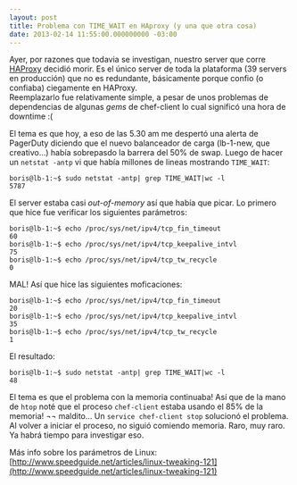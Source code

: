 ```yaml
---
layout: post
title: Problema con TIME_WAIT en HAproxy (y una que otra cosa)
date: 2013-02-14 11:55:00.000000000 -03:00
---
```

Ayer, por razones que todavia se investigan, nuestro server que corre [HAProxy](http://haproxy.1wt.eu/) decidió morir. Es el único server de toda la plataforma (39 servers en producción) que no es redundante, básicamente porque confio (o confiaba) ciegamente en HAProxy.  
Reemplazarlo fue relativamente simple, a pesar de unos problemas de dependencias de algunas _gems_ de chef-client lo cual significó una hora de downtime :(

El tema es que hoy, a eso de las 5.30 am me despertó una alerta de PagerDuty diciendo que el nuevo balanceador de carga (lb-1-new, que creativo...) había sobrepasdo la barrera del 50% de swap. Luego de hacer un `netstat -antp` vi que había millones de lineas mostrando `TIME_WAIT`:

	boris@lb-1:~$ sudo netstat -antp| grep TIME_WAIT|wc -l
	5787

El server estaba casi _out-of-memory_ así que había que picar. Lo primero que hice fue verificar los siguientes parámetros:

	boris@lb-1:~$ echo /proc/sys/net/ipv4/tcp_fin_timeout
	60
	boris@lb-1:~$ echo /proc/sys/net/ipv4/tcp_keepalive_intvl
	75
	boris@lb-1:~$ echo /proc/sys/net/ipv4/tcp_tw_recycle
	0

MAL! Así que hice las siguientes moficaciones:

	boris@lb-1:~$ echo /proc/sys/net/ipv4/tcp_fin_timeout
	20
	boris@lb-1:~$ echo /proc/sys/net/ipv4/tcp_keepalive_intvl
	35
	boris@lb-1:~$ echo /proc/sys/net/ipv4/tcp_tw_recycle
	1

El resultado:

	boris@lb-1:~$ sudo netstat -antp| grep TIME_WAIT|wc -l
	48

El tema es que el problema con la memoria continuaba! Así que de la mano de `htop` noté que el proceso `chef-client` estaba usando el 85% de la memoria! ¬¬ maldito... Un `service chef-client stop` solucionó el problema. Al volver a iniciar el proceso, no siguió comiendo memoria. Raro, muy raro. Ya habrá tiempo para investigar eso.

Más info sobre los parámetros de Linux: [http://www.speedguide.net/articles/linux-tweaking-121](http://www.speedguide.net/articles/linux-tweaking-121)
